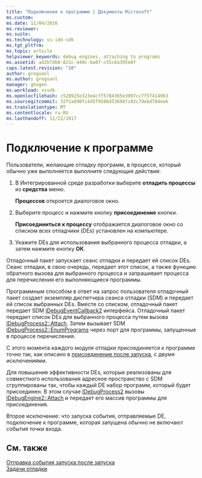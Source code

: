 ```yaml
---
title: "Подключение к программе | Документы Microsoft"
ms.custom: 
ms.date: 11/04/2016
ms.reviewer: 
ms.suite: 
ms.technology: vs-ide-sdk
ms.tgt_pltfrm: 
ms.topic: article
helpviewer_keywords: debug engines, attaching to programs
ms.assetid: ad2b7db8-821c-440c-ba07-c55c6a395e0f
caps.latest.revision: "10"
author: gregvanl
ms.author: gregvanl
manager: ghogen
ms.workload: vssdk
ms.openlocfilehash: c528925e323e4cff5784365e3097cc7f5f414963
ms.sourcegitcommit: 32f1a690fc445f9586d53698fc82c7debd784eeb
ms.translationtype: MT
ms.contentlocale: ru-RU
ms.lasthandoff: 12/22/2017
---
```

# <a name="attaching-directly-to-a-program"></a>Подключение к программе
Пользователи, желающие отладку программ, в процессе, который обычно уже выполняется выполните следующие действия:  
  
1.  В Интегрированной среде разработки выберите **отладить процессы** из **средства** меню.  
  
     **Процессов** откроется диалоговое окно.  
  
2.  Выберите процесс и нажмите кнопку **присоединение** кнопки.  
  
     **Присоединиться к процессу** отображается диалоговое окно со списком всех отладчики (DEs) установлен на компьютере.  
  
3.  Укажите DEs для использования выбранного процесса отладки, а затем нажмите кнопку **ОК**.  
  
 Отладочный пакет запускает сеанс отладки и передает ей список DEs. Сеанс отладки, в свою очередь, передает этот список, а также функцию обратного вызова для выбранного процесса и запрашивает процесса для перечисления его выполняющиеся программы.  
  
 Программным способом в ответ на запрос пользователя отладочный пакет создает экземпляр диспетчера сеанса отладки (SDM) и передает ей список выбранных DEs. Вместе со списком, отладочный пакет передает SDM [IDebugEventCallback2](../../extensibility/debugger/reference/idebugeventcallback2.md) интерфейса. Отладочный пакет передает список DEs для выбранного процесса путем вызова [IDebugProcess2::Attach](../../extensibility/debugger/reference/idebugprocess2-attach.md). Затем вызывает SDM [IDebugProcess2::EnumPrograms](../../extensibility/debugger/reference/idebugprocess2-enumprograms.md) через порт для программы, запущенные в процессе перечисления.  
  
 С этого момента каждого модуля отладки присоединяется к программе точно так, как описано в [присоединение после запуска](../../extensibility/debugger/attaching-after-a-launch.md), с двумя исключениями.  
  
 Для повышения эффективности DEs, которые реализованы для совместного использования адресное пространство с SDM сгруппированы так, чтобы каждый DE набор программ, который будет присоединен. В этом случае [IDebugProcess2](../../extensibility/debugger/reference/idebugprocess2.md) вызовы [IDebugEngine2::Attach](../../extensibility/debugger/reference/idebugengine2-attach.md) и передает его массив программы для присоединения.  
  
 Второе исключение: что запуска события, отправляемые DE, подключение к программе, которая запущена обычно не включают события точки входа.  
  
## <a name="see-also"></a>См. также  
 [Отправка события запуска после запуска](../../extensibility/debugger/sending-startup-events-after-a-launch.md)   
 [Задачи отладки](../../extensibility/debugger/debugging-tasks.md)